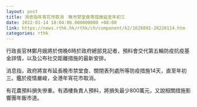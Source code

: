 ```yaml
---
layout: post
title: 消息指年宵花市取消　晚市禁堂食等措施延至年初三
date: 2022-01-14 18:04:06.000000000 +08:00
link: https://news.rthk.hk/rthk/ch/component/k2/1628892-20220114.htm
categories: rthk
---
```


行政長官林鄭月娥將於傍晚6時於政府總部見記者，預料會交代第五輪防疫抗疫基金詳情，以及公布社交距離措施的最新安排。

消息指，政府將宣布延長晚市禁堂食、關閉表列處所等防疫措施14天，直至年初三。鑑於疫情嚴峻，全港年宵花市取消。

有花農預料損失慘重。有酒樓負責人預料，將損失最少800萬元，又說相關措施影響團年飯市道。
